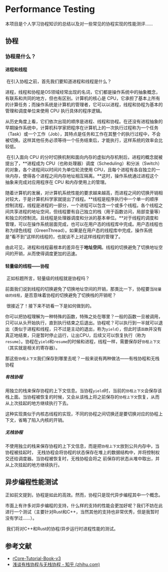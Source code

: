 # Performance Testing

本项目是个人学习协程知识的总结以及对一些常见的协程实现的性能测评……

## 协程

### 协程是什么？

#### 进程和线程

​	在引入协程之前，首先我们要知道进程和线程是什么？

​	进程，线程和协程是OS领域经常出现的名词，它们都是操作系统中的抽象概念，有联系和共同的地方，但也有区别。计算机的核心是 CPU，它承担了基本上所有的计算任务；而操作系统是计算机的管理者，它可以以进程，线程和协程为基本的管理和调度单位来使用 CPU 执行具体的程序逻辑。

​	从历史角度上看，它们依次出现的顺序是进程、线程和协程。在还没有进程抽象的早期操作系统中，计算机科学家把程序在计算机上的一次执行过程称为一个任务（Task）或一个工作（Job），其特点是任务和工作在其整个的执行过程中，不会被切换。这样其他任务必须等待一个任务结束后，才能执行，这样系统的效率会比较低。

​	在引入面向 CPU 的分时切换机制和面向内存的虚拟内存机制后，进程的概念就被提出了，**进程成为 CPU（也称处理器）调度（Scheduling）和分派（Switch）的对象，各个进程间以时间片为单位轮流使用 CPU，且每个进程有各自独立的一块内存，使得各个进程之间内存地址相互隔离。**这时，操作系统通过进程这个抽象来完成对应用程序在 CPU 和内存使用上的管理。

​	随着计算机的发展，对计算机系统性能的要求越来越高，而进程之间的切换开销相对较大，于是计算机科学家就提出了线程。**线程是程序执行中一个单一的顺序控制流程，线程是进程的一部分，一个进程可以包含一个或多个线程。各个线程之间共享进程的地址空间，但线程要有自己独立的栈（用于函数访问，局部变量等）和独立的控制流。且线程是处理器调度和分派的基本单位。**对于线程的调度和管理，可以在操作系统层面完成，也可以在用户态的线程库中完成。用户态线程也称为绿色线程（GreenThread）。如果是在用户态的线程库中完成，操作系统是“看不到”这样的线程的，也就谈不上对这样线程的管理了。

​	由此可见，进程和线程最根本的差异在于**地址空间**。线程的切换避免了切换地址空间的开销，从而使得调度更加的迅速。

#### 轻量级的线程——协程

​	正如标题所言，轻量级的线程就是协程吗？

​	前面我们说到线程的切换避免了切换地址空间的开销，那类比一下，协程要当`轻量级的线程`，是否意味着协程的切换避免了切换栈的开销呢？

​	很接近了！接下来不妨看一下是如何做到的。

​	你可以把协程理解为一种特殊的函数，特殊之处在哪里？一般的函数一旦被调用，只可以从头开始执行，直到执行结束之后退出。协程呢？可以执行到一半就可以退出（类似于进程和线程，只不过是主动的退出，称为`yield`），但此时该`函数`并没有真正地结束，只是暂时停止运行，让出CPU，后续又可以恢复执行（称为`resume`）。协程在`yield`和`resume`的时候和进程，线程一样，需要保存好`协程上下文`（其实就是相关的寄存器）。

​	那这些`协程上下文`我们保存到哪里去呢？一般来说有两种做法——有栈协程和无栈协程

##### 有栈协程

​	用独立的栈来保存协程的上下文信息。当协程`yield`时，当前的`协程上下文`会保存该栈上面。当协程被恢复的时候，又会从该栈上将之前保存的`协程上下文`恢复，从而从上次挂起的地方继续执行下去。

​	这种实现类似于内核态线程的实现，不同的协程之间切换还是要切换对应的协程上下文，省略了陷入内核的开销。

##### 无栈协程

​	不使用独立的栈来保存协程的上下文信息，而是把`协程上下文`放到公共内存中，当协程被挂起时， ⽆栈协程会将协程的状态保存在堆上的数据结构中，并将控制权交还给调度器。当协程被恢复时，⽆栈协程会将之 前保存的状态从堆中取出，并从上次挂起的地⽅继续执⾏。



## 异步编程性能测试

​	正如前文提到，协程是如此的高效。然而，协程只是现代异步编程其中一个概念。

​	市面上有许多对异步编程的支持，什么样的支持的性能会更加好呢？我们不妨在此进行一个测试（主要针对Rust和C++，当然其他的支持也非常优秀，但是我暂时没有学过……）。

​	我们将对C++和Rust的协程/异步运行时进程性能的测试。















## 参考文献

- [rCore-Tutorial-Book-v3](https://rcore-os.cn/rCore-Tutorial-Book-v3)
- [浅谈有栈协程与无栈协程 - 知乎 (zhihu.com)](https://zhuanlan.zhihu.com/p/347445164)

